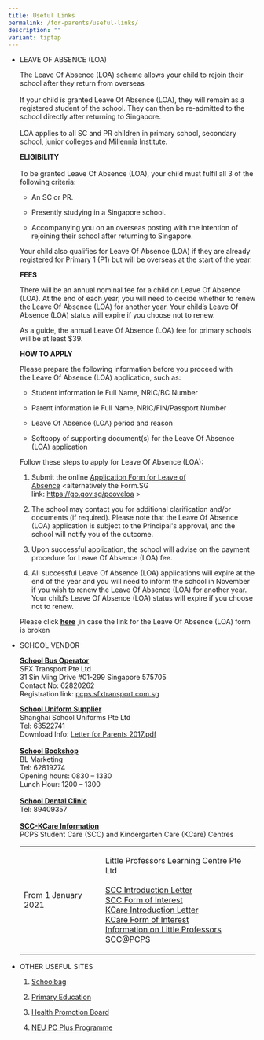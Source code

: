 ```yaml
---
title: Useful Links
permalink: /for-parents/useful-links/
description: ""
variant: tiptap
---
```

<ul>
<li>
<p>LEAVE OF ABSENCE (LOA)</p>
<p>The Leave Of Absence (LOA) scheme allows your child to rejoin their school
after they return from overseas
<br>
<br>If your child is granted&nbsp;Leave Of Absence (LOA), they will remain
as a registered student of the school. They can then be re-admitted to
the school directly after returning to Singapore.
<br>
<br>LOA applies to all SC and PR children in primary school, secondary school,
junior colleges and Millennia Institute.</p>
<p><strong>ELIGIBILITY</strong>
<br>
<br>To be granted&nbsp;Leave Of Absence (LOA), your child must fulfil all
3 of the following criteria:</p>
<ul data-tight="true" class="tight">
<li>
<p>An SC or PR.</p>
</li>
<li>
<p>Presently studying in a Singapore school.</p>
</li>
<li>
<p>Accompanying you on an overseas posting with the intention of rejoining
their school after returning to Singapore.</p>
</li>
</ul>
<p>Your child also qualifies for&nbsp;Leave Of Absence (LOA)&nbsp;if they
are already registered for Primary 1 (P1) but will be overseas at the start
of the year.</p>
<p><strong>FEES</strong>
</p>
<p>There will be an annual nominal fee for a child on&nbsp;Leave Of Absence
(LOA). At the end of each year, you will need to decide whether to renew
the&nbsp;Leave Of Absence (LOA)&nbsp;for another year. Your child’s&nbsp;Leave
Of Absence (LOA)&nbsp;status will expire if you choose not to renew.</p>
<p>As a guide, the annual&nbsp;Leave Of Absence (LOA)&nbsp;fee for primary
schools will be at least $39.</p>
<p><strong>HOW TO APPLY</strong>
</p>
<p>Please prepare the following information before you proceed with the&nbsp;Leave
Of Absence (LOA)&nbsp;application, such as:</p>
<ul data-tight="true" class="tight">
<li>
<p>Student information ie Full Name, NRIC/BC Number</p>
</li>
<li>
<p>Parent information ie Full Name, NRIC/FIN/Passport Number</p>
</li>
<li>
<p>Leave Of Absence (LOA)&nbsp;period and reason</p>
</li>
<li>
<p>Softcopy of supporting document(s) for the&nbsp;Leave Of Absence (LOA)&nbsp;application</p>
</li>
</ul>
<p>Follow these steps to apply for&nbsp;Leave Of Absence (LOA):</p>
<ol data-tight="true" class="tight">
<li>
<p>Submit the online&nbsp;<a href="https://go.gov.sg/pcoveloa" rel="noopener noreferrer nofollow" target="_blank">Application Form for Leave of Absence</a>&nbsp;&lt;alternatively
the Form.SG link:&nbsp;<a href="https://go.gov.sg/pcoveloa" rel="noopener noreferrer nofollow" target="_blank">https://go.gov.sg/pcoveloa</a>&nbsp;&gt;</p>
</li>
<li>
<p>The school may contact you for additional clarification and/or documents
(if required). Please note that the&nbsp;Leave Of Absence (LOA)&nbsp;application
is subject to the Principal's approval, and the school will notify you
of the outcome.</p>
</li>
<li>
<p>Upon successful application, the school will advise on the payment procedure
for&nbsp;Leave Of Absence (LOA)&nbsp;fee.</p>
</li>
<li>
<p>All successful&nbsp;Leave Of Absence (LOA)&nbsp;applications will expire
at the end of the year and you will need to inform the school in November
if you wish to renew the&nbsp;Leave Of Absence (LOA)&nbsp;for another year.
Your child’s&nbsp;Leave Of Absence (LOA)&nbsp;status will expire if you
choose not to renew.</p>
</li>
</ol>
<p>Please click&nbsp;<strong><a href="https://go.gov.sg/pcoveloa" rel="noopener noreferrer nofollow" target="_blank"><u>here</u></a></strong>
<a href="https://go.gov.sg/pcoveloa" rel="noopener noreferrer nofollow" target="_blank">&nbsp;</a>in case the link for the&nbsp;Leave Of Absence (LOA)&nbsp;form
is broken</p>
</li>
<li>
<p>SCHOOL VENDOR</p>
<p><strong><u>School Bus Operator</u></strong>
<br>SFX Transport Pte Ltd
<br>31 Sin Ming Drive #01-299 Singapore 575705
<br>Contact No: 62820262
<br>Registration link: <a href="https://pcps-sfx.solo-cloud.com/schoolbus/" rel="noopener" target="_blank">pcps.sfxtransport.com.sg</a>
</p>
<p><strong><u>School Uniform Supplier<br></u></strong>Shanghai School Uniforms
Pte Ltd
<br>Tel: 63522741
<br>Download Info:&nbsp;<a href="/files/Letter%20for%20Parents%202017.pdf" rel="noopener noreferrer nofollow" target="_blank">Letter for Parents 2017.pdf</a>
<br>
<br><strong><u>School Bookshop<br></u></strong>BL Marketing
<br>Tel: 62819274&nbsp;
<br>Opening hours: 0830 – 1330
<br>Lunch Hour: 1200 – 1300
<br>
<br><strong><u>School Dental Clinic<br></u></strong>Tel: 89409357
<br>
<br><strong><u>SCC-KCare Information<br></u></strong>PCPS Student Care (SCC)
and Kindergarten Care (KCare) Centres</p>
<table>
<tbody>
<tr>
<td rowspan="1" colspan="1">
<p>From 1 January 2021</p>
</td>
<td rowspan="1" colspan="1">
<p>Little Professors Learning Centre Pte Ltd
<br>
<br><a href="https://punggolcovepri.moe.edu.sg/qql/slot/u1242/Student%20Care%20(Little%20Professor)/2022-09-05%20-%20SCC%20at%20Punggol%20Cove%20Primary%20School.pdf" rel="noopener noreferrer nofollow" target="_blank">SCC Introduction Letter</a>
<br><a href="https://docs.google.com/forms/d/e/1FAIpQLScZg_JQFAU4_G6CXcwZxsJ-WU-i-sGvy1B8Y1ATR7WM1bHwlw/viewform" rel="noopener noreferrer nofollow" target="_blank">SCC Form of Interest</a>
<br><a href="https://punggolcovepri-moe-edu-sg-admin.cwp.sg/qql/slot/u1242/Useful%20Links/2021-10-01%20-%20KCare%20at%20Punggol%20Cove%20Primary%20School.pdf" rel="noopener noreferrer nofollow" target="_blank">KCare Introduction Letter</a>
<br><a href="https://docs.google.com/forms/d/e/1FAIpQLSdSSKuoowy1bW4-vFJ944OB1Ucu8AzxVtIMRY-YyqalwkuyjA/viewform" rel="noopener noreferrer nofollow" target="_blank">KCare Form of Interest</a>
<br><a href="https://punggolcovepri.moe.edu.sg/qql/slot/u1242/Useful%20Links/2021-11-24%20-%20Information%20Pack%20SCC%20Punggol%20Cove%20Primary%20School%202022_Final.pdf" rel="noopener noreferrer nofollow" target="_blank">Information on Little Professors SCC@PCPS</a>
</p>
</td>
</tr>
</tbody>
</table>
</li>
<li>
<p>OTHER USEFUL SITES</p>
<p></p>
<ol data-tight="true" class="tight">
<li>
<p><a href="https://schoolbag.sg/" rel="noopener" target="_blank">Schoolbag</a>
</p>
</li>
<li>
<p><a href="http://www.moe.gov.sg/education/primary/" rel="noopener" target="_blank">Primary Education</a>
</p>
</li>
<li>
<p><a href="http://www.hpb.gov.sg/HOPPortal/" rel="noopener" target="_blank">Health Promotion Board</a>
</p>
</li>
<li>
<p><a href="https://www.imda.gov.sg/community/consumer-education/digital-inclusion/neu-pc-plus-programme" rel="noopener" target="_blank">NEU PC Plus Programme</a>
</p>
</li>
</ol>
<p></p>
</li>
</ul>
<p></p>